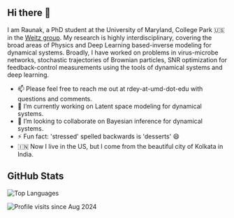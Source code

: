 ## Hi there 👋

I am Raunak, a PhD student at the University of Maryland, College Park 🇺🇸 in the [Weitz group](https://weitzgroup.umd.edu). My research is highly interdisciplinary, covering the broad areas of Physics and Deep Learning based-inverse modeling for dynamical systems. Broadly, I have worked on problems in virus-microbe networks, stochastic trajectories of Brownian particles, SNR optimization for feedback-control measurements using the tools of dynamical systems and deep learning. 

- 📫 Please feel free to reach me out at rdey-at-umd-dot-edu with questions and comments. 
- 🔭 I’m currently working on Latent space modeling for dynamical systems.
- 👯 I’m looking to collaborate on Bayesian inference for dynamical systems.  
- ⚡ Fun fact: 'stressed' spelled backwards is 'desserts' 😄
- 🇮🇳 Now I live in the US, but I come from the beautiful city of Kolkata in India.

## GitHub Stats

<!--![Raunak's GitHub Stats](https://github-readme-stats.vercel.app/api?username=RaunakDey&show_icons=true&theme=chartreuse-dark)
-->

![Top Languages](https://github-readme-stats.vercel.app/api/top-langs/?username=RaunakDey&layout=compact&theme=chartreuse-dark)

![Profile visits since Aug 2024](https://komarev.com/ghpvc/?username=RaunakDey&color=blue)


<!--
**RaunakDey/RaunakDey** is a ✨ _special_ ✨ repository because its `README.md` (this file) appears on your GitHub profile.

Here are some ideas to get you started:

- 🔭 I’m currently working on ...
- 🌱 I’m currently learning ...
- 👯 I’m looking to collaborate on ...
- 🤔 I’m looking for help with ...
- 💬 Ask me about ...
- 📫 How to reach me: ...
- 😄 Pronouns: ...
- ⚡ Fun fact: ...
-->
